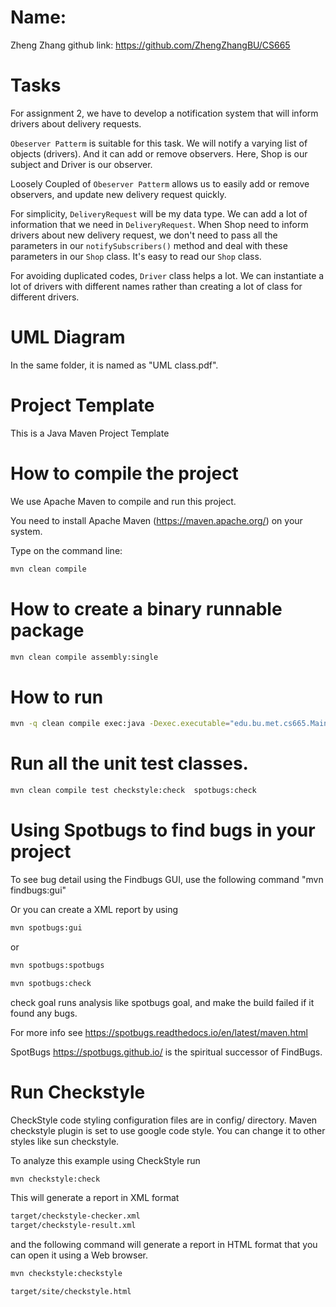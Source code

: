 # Name: 
Zheng Zhang
github link: https://github.com/ZhengZhangBU/CS665

# Tasks
For assignment 2, we have to develop a notification system that will inform drivers about delivery requests. 

`Obeserver Patterm` is suitable for this task. We will notify a varying list of objects (drivers). And it can add or remove observers. Here, Shop is our subject and Driver is our observer. 

Loosely Coupled of `Obeserver Patterm` allows us to easily add or remove observers, and update new delivery request quickly.

For simplicity, `DeliveryRequest` will be my data type. We can add a lot of information that we need in `DeliveryRequest`. When Shop need to inform drivers about new delivery request, we don't need to pass all the parameters in our `notifySubscribers()` method and deal with these parameters in our `Shop` class. It's easy to read our `Shop` class.

For avoiding duplicated codes, `Driver` class helps a lot. We can instantiate a lot of drivers with different names rather than creating a lot of class for different drivers.

# UML Diagram
In the same folder, it is named as "UML class.pdf".

# Project Template

This is a Java Maven Project Template


# How to compile the project

We use Apache Maven to compile and run this project. 

You need to install Apache Maven (https://maven.apache.org/)  on your system. 

Type on the command line: 

```bash
mvn clean compile
```

# How to create a binary runnable package 


```bash
mvn clean compile assembly:single
```


# How to run

```bash
mvn -q clean compile exec:java -Dexec.executable="edu.bu.met.cs665.Main" -Dlog4j.configuration="file:log4j.properties"
```

# Run all the unit test classes.


```bash
mvn clean compile test checkstyle:check  spotbugs:check
```

# Using Spotbugs to find bugs in your project 

To see bug detail using the Findbugs GUI, use the following command "mvn findbugs:gui"

Or you can create a XML report by using  


```bash
mvn spotbugs:gui 
```

or 


```bash
mvn spotbugs:spotbugs
```


```bash
mvn spotbugs:check 
```

check goal runs analysis like spotbugs goal, and make the build failed if it found any bugs. 


For more info see 
https://spotbugs.readthedocs.io/en/latest/maven.html


SpotBugs https://spotbugs.github.io/ is the spiritual successor of FindBugs.


# Run Checkstyle 

CheckStyle code styling configuration files are in config/ directory. Maven checkstyle plugin is set to use google code style. 
You can change it to other styles like sun checkstyle. 

To analyze this example using CheckStyle run 

```bash
mvn checkstyle:check
```

This will generate a report in XML format


```bash
target/checkstyle-checker.xml
target/checkstyle-result.xml
```

and the following command will generate a report in HTML format that you can open it using a Web browser. 

```bash
mvn checkstyle:checkstyle
```

```bash
target/site/checkstyle.html
```



